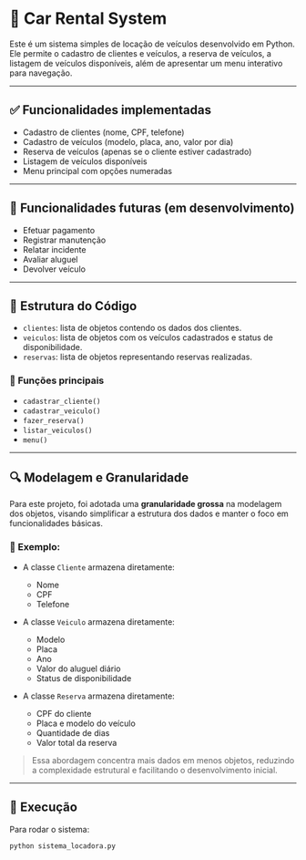 # 🚗 Car Rental System

Este é um sistema simples de locação de veículos desenvolvido em Python. Ele permite o cadastro de clientes e veículos, a reserva de veículos, a listagem de veículos disponíveis, além de apresentar um menu interativo para navegação.

---

## ✅ Funcionalidades implementadas

- Cadastro de clientes (nome, CPF, telefone)
- Cadastro de veículos (modelo, placa, ano, valor por dia)
- Reserva de veículos (apenas se o cliente estiver cadastrado)
- Listagem de veículos disponíveis
- Menu principal com opções numeradas

---

## 🚧 Funcionalidades futuras (em desenvolvimento)

- Efetuar pagamento
- Registrar manutenção
- Relatar incidente
- Avaliar aluguel
- Devolver veículo

---

## 🧱 Estrutura do Código

- `clientes`: lista de objetos contendo os dados dos clientes.
- `veiculos`: lista de objetos com os veículos cadastrados e status de disponibilidade.
- `reservas`: lista de objetos representando reservas realizadas.

### 🔧 Funções principais

- `cadastrar_cliente()`
- `cadastrar_veiculo()`
- `fazer_reserva()`
- `listar_veiculos()`
- `menu()`

---

## 🔍 Modelagem e Granularidade

Para este projeto, foi adotada uma **granularidade grossa** na modelagem dos objetos, visando simplificar a estrutura dos dados e manter o foco em funcionalidades básicas.

### 🧩 Exemplo:

- A classe `Cliente` armazena diretamente:
  - Nome
  - CPF
  - Telefone

- A classe `Veiculo` armazena diretamente:
  - Modelo
  - Placa
  - Ano
  - Valor do aluguel diário
  - Status de disponibilidade

- A classe `Reserva` armazena diretamente:
  - CPF do cliente
  - Placa e modelo do veículo
  - Quantidade de dias
  - Valor total da reserva

> Essa abordagem concentra mais dados em menos objetos, reduzindo a complexidade estrutural e facilitando o desenvolvimento inicial.

---

## 🚀 Execução

Para rodar o sistema:

```bash
python sistema_locadora.py

